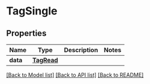 # TagSingle


## Properties
Name | Type | Description | Notes
------------ | ------------- | ------------- | -------------
**data** | [**TagRead**](TagRead.md) |  | 

[[Back to Model list]](../README.md#documentation-for-models) [[Back to API list]](../README.md#documentation-for-api-endpoints) [[Back to README]](../README.md)


